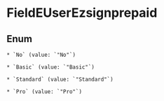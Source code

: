 
# FieldEUserEzsignprepaid

## Enum


    * `No` (value: `"No"`)

    * `Basic` (value: `"Basic"`)

    * `Standard` (value: `"Standard"`)

    * `Pro` (value: `"Pro"`)



